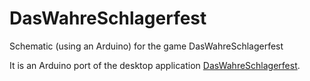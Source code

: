 DasWahreSchlagerfest
====================

Schematic (using an Arduino) for the game DasWahreSchlagerfest

It is an Arduino port of the desktop application [DasWahreSchlagerfest](http://richelbilderbeek.nl/GameDasWahreSchlagerfest.htm).

